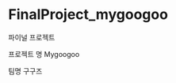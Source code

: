 # FinalProject_mygoogoo


<p>파이널 프로젝트</p>
<p>프로젝트 명 Mygoogoo</p>
<p>팀명 구구즈</p>

<p>
  <a href="개발환경"></a>
</p>
